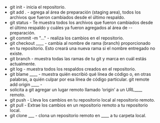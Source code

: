 - git init - inicia el repositorio.
- git add . - agrega al área de preparación (staging area), todos los archivos que fueron cambiados desde el último respaldo.
- git status - Te muestra todos los archivos que fueron cambiados desde el último respaldo y cuáles ya fueron agregados al área de --preparación.
- git commit -m "..." - realiza los cambios en el repositorio.
- git checkout ____ - cambia al nombre de rama (branch) proporcionado en tu repositorio.  Esto creará una nueva rama si el nombre entregado no existe.
- git branch - muestra todas las ramas de tu git y marca en cuál estás actualmente.
- git log - muestra todos los respaldos creados en el repositorio.
- git blame ____ - muestra quién escribió qué línea de código o, en otras palabras, a quién culpar por esa línea de código particular.
git remote add origin ____ -
- solicita a git agregar un lugar remoto llamado ‘origin’ a un URL____ remoto.
- git push - Lleva los cambios en tu repositorio local al repositorio remoto.
- git pull - Extrae los cambios en un repositorio remoto a tu repositorio local.
- git clone ___ - clona un repositorio remoto en ____ a tu carpeta local.
